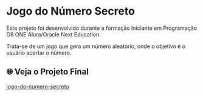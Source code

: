 # Jogo do Número Secreto

Este projeto foi desenvolvido durante a formação Iniciante em Programação G8 ONE Alura/Oracle Next Education.

Trata-se de um jogo que gera um número aleatório, onde o objetivo é o usuário acertar o número.

## 🌐 Veja o Projeto Final
[jogo-do-numero-secreto](https://numero-secreto-one-two.vercel.app)
